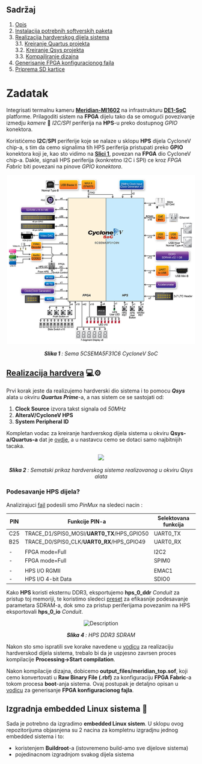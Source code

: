 ## Sadržaj
1. [Opis](#Zadatak)
2. [Instalacija potrebnih softverskih paketa](/docs/Uputstvo_za_instalaciju_softverskih_paketa.md)
3. [Realizacija hardverskog dijela sistema](/docs/Realizacija_hardverskog_dijela_sistema.md)</br>
  3.1.   [Kreiranje Quartus projekta](/docs/Realizacija_hardverskog_dijela_sistema.md#kreiranje-quartus-projekta)</br>
  3.2.   [Kreiranje Qsys projekta](/docs/Realizacija_hardverskog_dijela_sistema.md#kreiranje-qsys-projekta)</br>
  3.3.   [Kompajliranje dizajna](/docs/Realizacija_hardverskog_dijela_sistema.md#proces-kompajliranja-dizajna)</br>
4. [Generisanje FPGA konfiguracionog fajla](docs/Generisanje_FPGA_konfiguracionog_fajla_iz_QuartusPrime_projekta.md)
5. [Priprema SD kartice](docs/Particionisanje_SD_kartice.md)
  
# Zadatak
Integrisati termalnu kameru [**Meridian-MI1602**](https://www.meridianinno.com/products) na infrastrukturu [**DE1-SoC**](https://www.terasic.com.tw/cgi-bin/page/archive.pl?Language=English&No=836) platforme.
Prilagoditi sistem na **FPGA** dijelu tako da se omogući povezivanje izmedju *kamere* 🔄 *I2C/SPI* periferija na **HPS**-u preko dostupnog *GPIO* konektora.</br>

Koristićemo **I2C**/**SPI** periferije koje se nalaze u sklopu **HPS** dijela CycloneV chip-a, s tim da cemo signalima tih HPS periferija pristupati preko **GPIO** konektora koji je, kao sto vidimo na [**Slici 1**](docs/5CSEMA5F31C6_shema.jpg),
povezan na **FPGA** dio CycloneV chip-a. Dakle, signali HPS periferija (konkretno I2C i SPI) ce kroz *FPGA Fabric* biti povezani na pinove *GPIO konektora*.

<p align="center">
  <img src="/docs/5CSEMA5F31C6_shema.jpg" alt="Description" width="500" height="450"/>
</p>
<p align="center"><i><b>Slika 1 </b>: Sema 5CSEMA5F31C6 CycloneV SoC</i></p>

## [Realizacija hardvera](/docs/Realizacija_hardverskog_dijela_sistema.md) 💻⚙️

Prvi korak jeste da realizujemo hardverski dio sistema i to pomocu ***Qsys*** alata u okviru ***Quartus Prime***-a, a nas sistem ce se sastojati od:
1. **Clock Source** izvora takst signala od *50MHz*
2. **AlteraV/CycloneV HPS**
3. **System Peripheral ID**

Kompletan vodac za kreiranje hardverskog dijela sistema u okviru **Qsys-a/Quartus-a** dat je [ovdje](/docs/Realizacija_hardverskog_dijela_sistema.md), a u nastavcu cemo se dotaci samo najbitnijih tacaka.</br>
<p align="center">
  <img src="https://github.com/user-attachments/assets/c6c00afe-a715-402d-a3eb-ae2d53a5833d"/>
</p>
<p align="center"><i><b>Slika 2 </b>: Sematski prikaz hardverskog sistema realizovanog u okviru Qsys alata</i></p>

### Podesavanje HPS dijela?

Analizirajuci [fajl](docs/DE1-SoC_schematic.pdf) podesili smo *PinMux* na sledeci nacin :

|   PIN   |               Funkcije PIN-a                   |    Selektovana funkcija   |
|---------|------------------------------------------------|---------------------------|
|   C25   |   TRACE_D1/SPIS0_MOSI/**UART0_TX**/HPS_GPIO50  |       UART0_TX            |
|   B25   |   TRACE_D0/SPIS0_CLK/**UART0_RX**/HPS_GPIO49   |       UART0_RX            |
|         |                                                |                           |
|    -    |      FPGA mode=Full                            |          I2C2             |
|    -    |      FPGA mode=Full                            |          SPIM0            |
|         |                                                |                           |
|    -    |      HPS I/O  RGMII                            |          EMAC1            |
|    -    |      HPS I/O  4-bit Data                       |          SDIO0            |


Kako **HPS** koristi eksternu DDR3, eksportujemo **hps_0_ddr** *Conduit* za pristup toj memoriji, te koristimo sledeci [preset](presets/de1-soc-hps-ddr.qprs) za efikasnije
podesavanje parametara SDRAM-a, dok smo za pristup periferijama povezanim na HPS eksportovali **hps_0_io** *Conduit*.
<p align="center">
  <img src="https://github.com/user-attachments/assets/4b8efe33-9130-4fd5-876d-3a1d582d8ce0" alt="Description" width="500" height="250"/>
</p>
<p align="center"><i><b>Slika 4 </b>: HPS DDR3 SDRAM</i></p>

Nakon sto smo ispratili sve korake navedene u [vodicu](/docs/Realizacija_hardverskog_dijela_sistema.md) za realizaciju hardverskod dijela sistema, trebalo bi da je uspjesno zavrsen proces 
kompilacije **Processing->Start compilation**. 


Nakon kompilacije dizajna, dobicemo **output_files/meridian_top.sof**, koji cemo konvertovati u **Raw Binary File (.rbf)** za konfiguraciju **FPGA Fabric**-a tokom procesa **boot**-anja sistema. Ovaj postupak je detaljno opisan u [vodicu](/docs/Generisanje_FPGA_konfiguracionog_fajla_iz_QuartusPrime_projekta.md) za generisanje **FPGA konfiguracionog fajla**.


## Izgradnja embedded Linux sistema 🐧

Sada je potrebno da izgradimo **embedded Linux sistem**. U sklopu ovog repozitorijuma objasnjena su 2 nacina
za kompletnu izgradjnu jednog embedded sistema i to:
- koristenjem **Buildroot**-a (istovremeno build-amo sve dijelove sistema)
- pojedinacnom izgradnjom svakog dijela sistema






